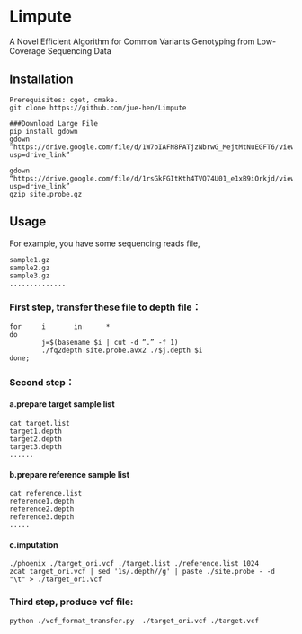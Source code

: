 # Limpute
A Novel Efficient Algorithm for Common Variants Genotyping from Low-Coverage Sequencing Data


## Installation
```
Prerequisites: cget, cmake.
git clone https://github.com/jue-hen/Limpute

###Download Large File
pip install gdown
gdown “https://drive.google.com/file/d/1W7oIAFN8PATjzNbrwG_MejtMtNuEGFT6/view?usp=drive_link”

gdown “https://drive.google.com/file/d/1rsGkFGItKth4TVQ74U01_e1xB9iOrkjd/view?usp=drive_link”
gzip site.probe.gz
```

## Usage

For example, you have some sequencing reads file,
```
sample1.gz 
sample2.gz
sample3.gz
..............
```

### First step, transfer these file to depth file：
```
for     i       in      *
do
        j=$(basename $i | cut -d “.” -f 1)
        ./fq2depth site.probe.avx2 ./$j.depth $i
done;
```



### Second step：
#### a.prepare target sample list
```
cat target.list
target1.depth
target2.depth
target3.depth
......
```


#### b.prepare reference sample list
```
cat reference.list
reference1.depth
reference2.depth
reference3.depth
.....
```


#### c.imputation
```
./phoenix ./target_ori.vcf ./target.list ./reference.list 1024
zcat target_ori.vcf | sed '1s/.depth//g' | paste ./site.probe - -d "\t" > ./target_ori.vcf
```


### Third step, produce vcf file:
```
python ./vcf_format_transfer.py  ./target_ori.vcf ./target.vcf
```
